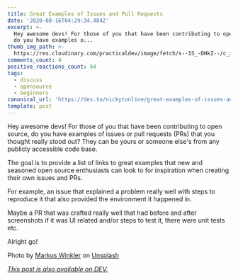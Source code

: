 ```yaml
---
title: Great Examples of Issues and Pull Requests
date: '2020-08-16T04:29:34.484Z'
excerpt: >-
  Hey awesome devs! For those of you that have been contributing to open source,
  do you have examples o...
thumb_img_path: >-
  https://res.cloudinary.com/practicaldev/image/fetch/s--1S_-DHkZ--/c_imagga_scale,f_auto,fl_progressive,h_420,q_auto,w_1000/https://dev-to-uploads.s3.amazonaws.com/i/57cq53ctck05f2swcpgb.jpg
comments_count: 4
positive_reactions_count: 64
tags:
  - discuss
  - opensource
  - beginners
canonical_url: 'https://dev.to/nickytonline/great-examples-of-issues-and-pull-requests-2nne'
template: post
---
```


Hey awesome devs! For those of you that have been contributing to open source, do you have examples of issues or pull requests (PRs) that you thought really stood out? They can be yours or someone else's from any publicly accessible code base.

The goal is to provide a list of links to great examples that new and seasoned open source enthusiasts can look to for inspiration when creating their own issues and PRs.

For example, an issue that explained a problem really well with steps to reproduce it that also provided the environment it happened in.

Maybe a PR that was crafted really well that had before and after screenshots if it was UI related and/or steps to test it, there were unit tests etc.

Alright go!

<span>Photo by <a href="https://unsplash.com/@markuswinkler?utm_source=unsplash&amp;utm_medium=referral&amp;utm_content=creditCopyText">Markus Winkler</a> on <a href="https://unsplash.com/s/photos/open-source?utm_source=unsplash&amp;utm_medium=referral&amp;utm_content=creditCopyText">Unsplash</a></span>

_[This post is also available on DEV.](https://dev.to/nickytonline/great-examples-of-issues-and-pull-requests-2nne)_

<script>
const parent = document.getElementsByTagName('head')[0];
const script = document.createElement('script');
script.type = 'text/javascript';
script.src = 'https://cdnjs.cloudflare.com/ajax/libs/iframe-resizer/4.1.1/iframeResizer.min.js';
script.charset = 'utf-8';
script.onload = function() {
    window.iFrameResize({}, '.liquidTag');
};
parent.appendChild(script);
</script>
